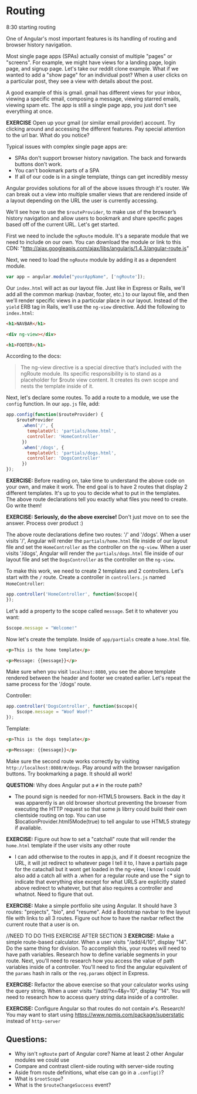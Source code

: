 # Routing

8:30 starting routing

One of Angular's most important features is its handling of routing and browser history navigation.

Most single page apps (SPAs) actually consist of multiple "pages" or "screens". For example, we might have views for a landing page, login page, and signup page. Let's take our reddit clone example.  What if we wanted to add a "show page" for an individual post?  When a user clicks on a particular post, they see a view with details about the post.

A good example of this is gmail. gmail has different views for your inbox, viewing a specific email, composing a message, viewing starred emails, viewing spam etc.  The app is still a single page app, you just don't see everything at once.

**EXERCISE**  Open up your gmail (or similar email provider) account. Try clicking around and accessing the different features.  Pay special attention to the url bar.  What do you notice?

Typical issues with complex single page apps are:

* SPAs don't support browser history navigation.  The back and forwards buttons don't work.
* You can't bookmark parts of a SPA
* If all of our code is in a single template, things can get incredibly messy

Angular provides solutions for all of the above issues through it's router.  We can break out a view into multiple smaller views that are rendered inside of a layout depending on the URL the user is currently accessing.

We'll see how to use the `$routeProvider`, to make use of the browser’s history navigation and allow users to bookmark and share specific pages based off of the current URL.  Let's get started.

First we need to include the `ngRoute` module. It's a separate module that we need to include on our own. You can download the module or link to this CDN: "http://ajax.googleapis.com/ajax/libs/angularjs/1.4.3/angular-route.js"

Next, we need to load the `ngRoute` module by adding it as a dependent module.

```js
var app = angular.module("yourAppName", ['ngRoute']);
```

Our `index.html` will act as our layout file.  Just like in Express or Rails, we'll add all the common markup (navbar, footer, etc.) to our layout file, and then we'll render specific views in a particular place in our layout.  Instead of the `yield` ERB tag in Rails, we'll use the `ng-view` directive.  Add the following to `index.html`:


```html
<h1>NAVBAR</h1>

<div ng-view></div>

<h1>FOOTER</h1>
 ```

 According to the docs:

 > The ng-view directive is a special directive that’s included with the ngRoute module. Its specific responsibility is to stand as a placeholder for $route view content. It creates its own scope and nests the template inside of it.

Next, let's declare some routes. To add a route to a module, we use the `config` function.  In our `app.js` file, add:

```js
app.config(function($routeProvider) {
    $routeProvider
      .when('/', {
        templateUrl: 'partials/home.html',
        controller: 'HomeController'
      })
      .when('/dogs', {
      	templateUrl: 'partials/dogs.html',
      	controller: 'DogsController'
      })
});
```

**EXERCISE:** Before reading on, take time to understand the above code on your own, and make it work. The end goal is to have 2 routes that display 2 different templates.  It's up to you to decide what to put in the templates. The above route declarations tell you exactly what files you need to create. Go write them!

**EXERCISE: Seriously, do the above exercise!**  Don't just move on to see the answer.  Process over product :)

The above route declarations define two routes: '/' and '/dogs'.  When a user visits '/', Angular will render the `partials/home.html` file inside of our layout file and set the `HomeController` as the controller on the `ng-view`. When a user visits '/dogs', Angular will render the `partials/dogs.html` file inside of our layout file and set the `DogsController` as the controller on the `ng-view`.

To make this work, we need to create 2 templates and 2 controllers.  Let's start with the `/` route.  Create a controller in `controllers.js` named `HomeController`:

```js
app.controller('HomeController', function($scope){
});
```

Let's add a property to the scope called `message`.  Set it to whatever you want:

```js
$scope.message = "Welcome!"
```

Now let's create the template.  Inside of `app/partials` create a `home.html` file.

```html
<p>This is the home template</p>

<p>Message: {{message}}</p>
```

Make sure when you visit `localhost:8080`, you see the above template rendered between the header and footer we created earlier.  Let's repeat the same process for the '/dogs' route.  

Controller:

```js
app.controller('DogsController', function($scope){
	$scope.message = "Woof Woof!"
});
```

Template:

```html
<p>This is the dogs template</p>

<p>Message: {{message}}</p>
```

Make sure the second route works correctly by visiting `http://localhost:8080/#/dogs`. Play around with the browser navigation buttons.  Try bookmarking a page.  It should all work!

**QUESTION:** Why does Angular put a `#` in the route path?
- The pound sign is needed for non-HTML5 browsers. Back in the day it was apparently is an old browser shortcut preventing the browser from executing the HTTP request so that some js librry could build their own clientside routing on top. You can use $locationProvider.html5Mode(true) to tell angular to use HTML5 strategy if available.

**EXERCISE:** Figure out how to set a "catchall" route that will render the `home.html` template if the user visits any other route
- I can add otherwise to the routes in app.js, and if it doesnt recognize the URL, it will jst redirect to whatever page I tell it to, I have a partials page for the catachall but it wont get loaded in the ng-view, I know I could also add a catch all with a .when for a regular route and use the * sign to indicate that everything else except for what URLS are explicitly stated above redirect to whatever, but that also requires a controller and whatnot. Need to figure that out.

**EXERCISE:** Make a simple portfolio site using Angular.  It should have 3 routes: "projects", "bio", and "resume".  Add a Bootstrap navbar to the layout file with links to all 3 routes. Figure out how to have the navbar reflect the current route that a user is on.


//NEED TO DO THIS EXERCISE AFTER SECTION 3
**EXERCISE:** Make a simple route-based calculator.  When a user visits "/add/4/10", display "14".  Do the same thing for division.  To accomplish this, your routes will need to have path variables.  Research how to define variable segments in your route.  Next, you'll need to research how you access the value of path variables inside of a controller.  You'll need to find the angular equivalent of the `params` hash in rails or the `req.params` object in Express.

**EXERCISE:** Refactor the above exercise so that your calculator works using the query string.  When a user visits "/add/?x=4&y=10", display "14".  You will need to research how to access query string data inside of a controller.

**EXERCISE:** Configure Angular so that routes do not contain `#`'s. Research!  You may want to start using https://www.npmjs.com/package/superstatic instead of `http-server`

## Questions:

* Why isn't `ngRoute` part of Angular core?  Name at least 2 other Angular modules we could use
* Compare and contrast client-side routing with server-side routing
* Aside from route definitions, what else can go in a `.config()`?
* What is `$rootScope`?
* What is the `$routeChangeSuccess` event?

